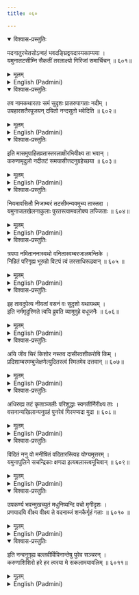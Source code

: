 ```yaml
---
title: ०६०

---
```

<div class="audioEmbed"  caption="सीतालक्ष्मी-वाचनम्" src="https://archive.org/download/nArAyaNIyam-shlokawise-audio/060/060_01.mp3"></div>
<details open><summary>विश्वास-प्रस्तुतिः</summary>

मदनातुरचेतसोऽन्वहं भवदङ्घ्रिद्वयदास्यकाम्यया ।  
यमुनातटसीम्नि सैकतीं तरलाक्ष्यो गिरिजां समार्चिचन् ॥ ६०१॥
</details>
<details><summary>मूलम्</summary>

मदनातुरचेतसोऽन्वहं भवदङ्घ्रिद्वयदास्यकाम्यया ।  
यमुनातटसीम्नि सैकतीं तरलाक्ष्यो गिरिजां समार्चिचन् ॥ ६०१॥
</details>





<details ><summary>English (Padmini)</summary>

The twinkle-eyed Gopikas, with their minds, overcome with love for Thee, wished to serve Thy two feet. To achieve this desire, they prayed daily to an image of Devi Parvathi, made out of sand on the banks of the river Yamuna.

</details>

<div class="audioEmbed"  caption="सीतालक्ष्मी-वाचनम्" src="https://archive.org/download/nArAyaNIyam-shlokawise-audio/060/060_02.mp3"></div>
<details open><summary>विश्वास-प्रस्तुतिः</summary>

तव नामकथारताः समं सुदृशः प्रातरुपागताः नदीम् ।  
उपहारशतैरपूजयन् दयितो नन्दसुतो भवेदिति ॥ ६०२॥
</details>
<details><summary>मूलम्</summary>

तव नामकथारताः समं सुदृशः प्रातरुपागताः नदीम् ।  
उपहारशतैरपूजयन् दयितो नन्दसुतो भवेदिति ॥ ६०२॥
</details>





<details ><summary>English (Padmini)</summary>

Their minds intent on chanting Thy names and stories, these charming maidens, would congregate on the river bank at dawn, and worshipping the goddess with hundreds of offerings, pray earnestly to her for obtaining the son of Nanda, as their husband.

</details>

<div class="audioEmbed"  caption="सीतालक्ष्मी-वाचनम्" src="https://archive.org/download/nArAyaNIyam-shlokawise-audio/060/060_03.mp3"></div>
<details open><summary>विश्वास-प्रस्तुतिः</summary>

इति मासमुपाहितव्रतास्तरलाक्षीरभिवीक्ष्य ता भवान् ।  
करुणामृदुलो नदीतटं समयासीत्तदनुग्रहेच्छया ॥ ६०३॥
</details>
<details><summary>मूलम्</summary>

इति मासमुपाहितव्रतास्तरलाक्षीरभिवीक्ष्य ता भवान् ।  
करुणामृदुलो नदीतटं समयासीत्तदनुग्रहेच्छया ॥ ६०३॥
</details>





<details ><summary>English (Padmini)</summary>

When these beautiful maidens, had kept this vow for a whole month, Thou, taking pity on them, went to the riverbank, in order to bless them.

</details>

<div class="audioEmbed"  caption="सीतालक्ष्मी-वाचनम्" src="https://archive.org/download/nArAyaNIyam-shlokawise-audio/060/060_04.mp3"></div>
<details open><summary>विश्वास-प्रस्तुतिः</summary>

नियमावसितौ निजाम्बरं तटसीमन्यवमुच्य तास्तदा ।  
यमुनाजलखेलनाकुलाः पुरतस्त्वामवलोक्य लज्जिताः ॥ ६०४॥
</details>
<details><summary>मूलम्</summary>

नियमावसितौ निजाम्बरं तटसीमन्यवमुच्य तास्तदा ।  
यमुनाजलखेलनाकुलाः पुरतस्त्वामवलोक्य लज्जिताः ॥ ६०४॥
</details>





<details ><summary>English (Padmini)</summary>

Having fulfilled the vow, those damsels, removing their clothes and leaving them on the riverbank, indulged in water sports in the Yamuna. Seeing Thee in front of them, they felt extremely ashamed.

</details>

<div class="audioEmbed"  caption="सीतालक्ष्मी-वाचनम्" src="https://archive.org/download/nArAyaNIyam-shlokawise-audio/060/060_05.mp3"></div>
<details open><summary>विश्वास-प्रस्तुतिः</summary>

त्रपया नमिताननास्वथो वनितास्वम्बरजालमन्तिके ।  
निहितं परिगृह्य भूरुहो विटपं त्वं तरसाधिरूढवान् ॥ ६०५ ॥
</details>
<details><summary>मूलम्</summary>

त्रपया नमिताननास्वथो वनितास्वम्बरजालमन्तिके ।  
निहितं परिगृह्य भूरुहो विटपं त्वं तरसाधिरूढवान् ॥ ६०५ ॥
</details>





<details ><summary>English (Padmini)</summary>

As they stood with their faces bent down in shame, Thou, quickly gathered the pile of clothes lying nearby and climbed on to the branch of a tree.

</details>

<div class="audioEmbed"  caption="सीतालक्ष्मी-वाचनम्" src="https://archive.org/download/nArAyaNIyam-shlokawise-audio/060/060_06.mp3"></div>
<details open><summary>विश्वास-प्रस्तुतिः</summary>

इह तावदुपेत्य नीयतां वसनं वः सुदृशो यथायथम् ।  
इति नर्ममृदुस्मिते त्वयि व्रुवति व्यामुमुहे वधूजनैः ॥ ६०६॥
</details>
<details><summary>मूलम्</summary>

इह तावदुपेत्य नीयतां वसनं वः सुदृशो यथायथम् ।  
इति नर्ममृदुस्मिते त्वयि व्रुवति व्यामुमुहे वधूजनैः ॥ ६०६॥
</details>





<details ><summary>English (Padmini)</summary>

With a gentle, teasing smile, Thou, invited them to come to Thee and take the garments which belonged to each one of them, without any mix-up. Hearing Thy words, the maidens were extremely embarassed.

</details>

<div class="audioEmbed"  caption="सीतालक्ष्मी-वाचनम्" src="https://archive.org/download/nArAyaNIyam-shlokawise-audio/060/060_07.mp3"></div>
<details open><summary>विश्वास-प्रस्तुतिः</summary>

अयि जीव चिरं किशोर नस्तव दासीरवशीकरोषि किम् ।  
प्रदिशाम्बरमम्बुजेक्षणेत्युदितस्त्वं स्मितमेव दत्तवान् ॥ ६०७॥
</details>
<details><summary>मूलम्</summary>

अयि जीव चिरं किशोर नस्तव दासीरवशीकरोषि किम् ।  
प्रदिशाम्बरमम्बुजेक्षणेत्युदितस्त्वं स्मितमेव दत्तवान् ॥ ६०७॥
</details>





<details ><summary>English (Padmini)</summary>

Those helpless damsels, praying for Thy long life and declaring themselves to be Thy slaves, beseeched Thee, the lotus-eyed, pet son of Nanda, to return their garments. Entreated thus by them, Thou, gave them only a beatific smile instead of their clothes.

</details>

<div class="audioEmbed"  caption="सीतालक्ष्मी-वाचनम्" src="https://archive.org/download/nArAyaNIyam-shlokawise-audio/060/060_08.mp3"></div>
<details open><summary>विश्वास-प्रस्तुतिः</summary>

अधिरुह्य तटं कृताञ्जलीः परिशुद्धाः स्वगतीर्निरीक्ष्य ताः ।  
वसनान्यखिलान्यनुग्रहं पुनरेवं गिरमप्यदा मुदा ॥ ६०८॥
</details>
<details><summary>मूलम्</summary>

अधिरुह्य तटं कृताञ्जलीः परिशुद्धाः स्वगतीर्निरीक्ष्य ताः ।  
वसनान्यखिलान्यनुग्रहं पुनरेवं गिरमप्यदा मुदा ॥ ६०८॥
</details>





<details ><summary>English (Padmini)</summary>

Having no other way, they came up the bank, with hands folded in supplication and minds purified, and took refuge in Thee. Thou, happily, returned their clothes and blessed them with the following words.

</details>

<div class="audioEmbed"  caption="सीतालक्ष्मी-वाचनम्" src="https://archive.org/download/nArAyaNIyam-shlokawise-audio/060/060_09.mp3"></div>
<details open><summary>विश्वास-प्रस्तुतिः</summary>

विदितं ननु वो मनीषितं वदितारस्त्विह योग्यमुत्तरम् ।  
यमुनापुलिने सचन्द्रिकाः क्षणदा इत्यबलास्त्वमूचिवान् ॥ ६०९॥
</details>
<details><summary>मूलम्</summary>

विदितं ननु वो मनीषितं वदितारस्त्विह योग्यमुत्तरम् ।  
यमुनापुलिने सचन्द्रिकाः क्षणदा इत्यबलास्त्वमूचिवान् ॥ ६०९॥
</details>





<details ><summary>English (Padmini)</summary>

Thou, assuring those maidens that Thou wert aware of their heart's desires, promised them that, very shortly, they would get an appropriate answer, on a moonlit night on the sand banks of the Yamuna.

</details>

<div class="audioEmbed"  caption="सीतालक्ष्मी-वाचनम्" src="https://archive.org/download/nArAyaNIyam-shlokawise-audio/060/060_10.mp3"></div>
<details open><summary>विश्वास-प्रस्तुतिः</summary>

उपकर्ण्य भवन्मुखच्युतं मधुनिष्यन्दि वचो मृगीदृशः ।  
प्रणयादयि वीक्ष्य वीक्ष्य ते वदनाब्जं शनकैर्गृहं गताः ॥ ६०१० ॥
</details>
<details><summary>मूलम्</summary>

उपकर्ण्य भवन्मुखच्युतं मधुनिष्यन्दि वचो मृगीदृशः ।  
प्रणयादयि वीक्ष्य वीक्ष्य ते वदनाब्जं शनकैर्गृहं गताः ॥ ६०१० ॥
</details>





<details ><summary>English (Padmini)</summary>

Oh Lord ! Hearing from Thy mouth, these words dripping with honey, the doe-eyed damsels, went homeward, at a slow pace, repeatedly turning round to see Thy lotus-like face, full of love for Thee.

</details>

<div class="audioEmbed"  caption="सीतालक्ष्मी-वाचनम्" src="https://archive.org/download/nArAyaNIyam-shlokawise-audio/060/060_11.mp3"></div>
<details open><summary>विश्वास-प्रस्तुतिः</summary>

इति नन्वनुगृह्य बल्लवीर्विपिनान्तेषु पुरेव सञ्चरन् ।  
करुणाशिशिरो हरे हर त्वरया मे सकलामयावलिम् ॥ ६०११॥
</details>
<details><summary>मूलम्</summary>

इति नन्वनुगृह्य बल्लवीर्विपिनान्तेषु पुरेव सञ्चरन् ।  
करुणाशिशिरो हरे हर त्वरया मे सकलामयावलिम् ॥ ६०११॥
</details>

<details ><summary>English (Padmini)</summary>

Oh Hari ! Having blessed the Gopis thus, Thou wandered round in the forest as before. Oh Lord, who art pervaded by the coolness of mercy ! May Thou, soon remove all my maladies.

</details>

